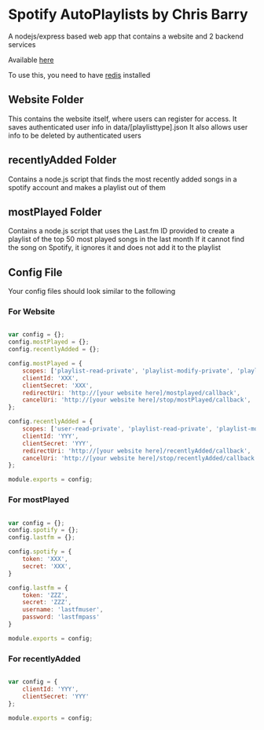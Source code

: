 # Spotify AutoPlaylists by Chris Barry
A nodejs/express based web app that contains a website and 2 backend services

Available [here](http://spotifyapps.chriswbarry.com/ "SpotifyApps")

To use this, you need to have [redis](http://redis.io/topics/quickstart) installed 

## Website Folder
This contains the website itself, where users can register for access. It saves authenticated user info in data/[playlisttype].json
It also allows user info to be deleted by authenticated users

## recentlyAdded Folder
Contains a node.js script that finds the most recently added songs in a spotify account and makes a playlist out of them

## mostPlayed Folder
Contains a node.js script that uses the Last.fm ID provided to create a playlist of the top 50 most played songs in the last month
If it cannot find the song on Spotify, it ignores it and does not add it to the playlist

## Config File
Your config files should look similar to the following

### For Website
```javascript

var config = {};
config.mostPlayed = {};
config.recentlyAdded = {};

config.mostPlayed = {
    scopes: ['playlist-read-private', 'playlist-modify-private', 'playlist-modify-public'],
    clientId: 'XXX',
    clientSecret: 'XXX',
    redirectUri: 'http://[your website here]/mostplayed/callback',
    cancelUri: 'http://[your website here]/stop/mostPlayed/callback',
};

config.recentlyAdded = {
    scopes: ['user-read-private', 'playlist-read-private', 'playlist-modify-private', 'playlist-modify-public', 'user-library-read'],
    clientId: 'YYY',
    clientSecret: 'YYY',
    redirectUri: 'http://[your website here]/recentlyAdded/callback',
    cancelUri: 'http://[your website here]/stop/recentlyAdded/callback',
};

module.exports = config;

```

### For mostPlayed
```javascript

var config = {};
config.spotify = {};
config.lastfm = {};

config.spotify = {
    token: 'XXX',
    secret: 'XXX',
}

config.lastfm = {
    token: 'ZZZ',
    secret: 'ZZZ',
    username: 'lastfmuser',
    password: 'lastfmpass'
}

module.exports = config;

```

### For recentlyAdded
```javascript

var config = {
    clientId: 'YYY',
    clientSecret: 'YYY'
};

module.exports = config;

```
